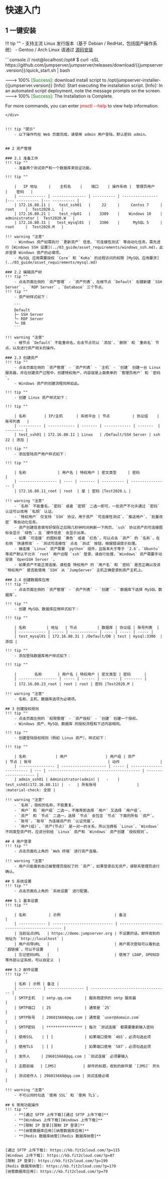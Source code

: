 # 快速入门
## 1 一键安装
!!! tip ""
    - 支持主流 Linux 发行版本（基于 Debian / RedHat，包括国产操作系统）
    - Gentoo / Arch Linux 请通过 [源码安装](../02_jms_install/build/build.md)

<div class="termy">
```console
// root@localhost:/opt#
$ curl -sSL https://github.com/jumpserver/jumpserver/releases/download/{{jumpserver.version}}/quick_start.sh | bash

---> 100%
<span style="color: green;">[Success]</span>: download install script to /opt/jumpserver-installer-{{jumpserver.version}}
[Info]: Start executing the installation script.
[Info]: In an automated script deployment, note the message prompts on the screen.
---> 100%
<span style="color: green;">[Success]</span>: The Installation is Complete.

For more commands, you can enter <span style="color: red;">jmsctl --help</span> to view help information.
```
</div>


!!! tip "提示"
    - 以下操作均在 Web 页面完成，请使用 admin 用户登陆，默认密码 admin。


## 2 资产管理

### 2.1 准备工作
!!! tip ""
    - 准备两个测试资产和一个数据库来验证功能。

!!! tip ""

    |   IP 地址     |    主机名    |    端口    | 操作系统 |  管理员用户   |    密码   |
    | ------------ | --------------- | ---------- | ---------------- |--- ---------- |--- ---------- |
    | 172.16.80.11 |    test_ssh01   |     22     |     Centos 7     |      root     |  Test2020.L   |
    | 172.16.80.21 |    test_rdp01   |    3389    |    Windows 10    | administrator |  Test2020.W   |
    | 172.16.80.31 |   test_mysql01  |    3306    |      MySQL 5     |      root     |  Test2020.M   |

!!! warning "注意"
    - Windows 资产如需执行 `更新资产` 信息、`可连接性测试` 等自动化任务，需先进行 [Windows SSH 设置](../03_guide/asset_requirements/windows_ssh.md)，此非登录 Windows 资产的必填项。
    - MySQL 应用需要授权 `Core` 和 `KoKo` 的远程访问的权限 [MySQL 应用要求](../03_guide/asset_requirements/mysql.md)

### 2.2 编辑资产树
!!! tip ""
    - 点击页面左侧的 `资产管理` - `资产列表`，在根节点 `Default` 右键新建 `SSH Server` 、 `RDP Server` 、`Database` 三个节点。
!!! tip ""
    - 资产树样式如下：

    ```
    Default
    ├─ SSH Server
    └─ RDP Server
    └─ DB
    ```

!!! warning "注意"
    - 根节点 `Default` 不能重命名，右击节点可以 `添加`、`删除` 和 `重命名` 节点，以及进行资产相关的操作。  

### 2.3 创建资产
!!! tip ""
    - 点击页面左侧的 `资产管理` - `资产列表` - `主机` - `创建` 创建一台 Linux 服务器，并在创建资产过程中，创建特权用户，内容就是上面表单的 `管理员用户` 和 `密码`。
    - Windows 资产的创建流程同样如此。

!!! tip ""
    - 创建 Linux 资产样式如下：

!!! tip ""

    | 名称        | IP/主机      | 系统平台 | 节点          | 协议组    | 账号列表   |
    | ---------- | ------------ | ------- | ------------ | -------  | -------- |
    | test_ssh01 | 172.16.80.11 | Linux   | /Default/SSH Server | ssh 22 | 添加 |

!!! tip ""
    - 添加登陆资产用户样式如下：

!!! tip ""

    | 名称              | 用户名 | 特权用户 | 密文类型     | 密码          |
    | ----------------- | ---- | ------- | ---------- | ---------------- |
    | 172.16.80.11_root | root  | 是 | 密码 |Test2020.L |

!!! warning "注意"
    - `名称` 不能重名，`密码` 或者 `密钥` 二选一即可，一些资产不允许通过 `密码` 认证可以改用 `私钥` 认证。  
    - `特权用户` 仅支持 `SSH` 协议，用于资产 `可连接性测试`、`推送用户`、`批量改密` 等自动化任务。
    - 资产创建信息填写好保存之后隔几秒钟时间刷新一下网页，`ssh` 协议资产的可连接图标会显示 `绿色`，且 `硬件信息` 会显示出来。  
    - 如果 `可连接` 的图标是 `黄色` 或者 `红色`，可以点击 `资产` 的 `名称`，在右侧 `快速修改` - `测试可连接性` 点击 `测试` 按钮，根据错误提示处理。  
    - 被连接 `Linux` 资产需要 `python` 组件，且版本大于等于 `2.6`，`Ubuntu` 等资产默认不允许 `root` 用户远程 `ssh` 登录，请自行处理，`Windows` 资产需要手动安装 `OpenSSH Server `。
    - 如果资产不能正常连接，请检查 特权用户 的 `用户名` 和 `密码` 是否正确以及该 `特权用户` 是否能使用 `SSH` 从 `JumpServer` 主机正确登录到资产主机上。

### 2.4 创建数据库应用
!!! tip ""
    - 点击页面左侧的 `资产管理` - `资产列表` - `创建` - `数据库下选择 MySQL 数据库`。
    
!!! tip ""
    - 创建 MySQL 数据库应用样式如下：

!!! tip ""

    | 名称         | 地址   | 节点         | 数据库 | 协议组 | 账号列表  |
    | ------------ | ----- | ------------ | ---- | ----- | ----- |
    | test_mysql01 | 172.16.80.31 | /Default/DB | test | mysql:3306  | 添加 |

!!! tip ""
    - 添加登陆数据库用户样式如下：

!!! tip ""

    |        名称       | 用户名 | 特权用户 | 密文类型 | 密码      |
    | ----------------- | ----- | ------ | ------- | -------- |
    | 172.16.80.23_root | root | root | 密码 |Test2020.M |
    
!!! warning "注意"
    - 名称、主机、数据库选项为必填项。

## 3 创建授权规则
!!! tip ""
    - 点击页面左侧的 `权限管理` - `资产授权` - `创建` 创建一个授权。
    - Windows 资产、MySQL 数据库 的授权流程和下述内容相同。

!!! tip ""
    - 创建登陆授权规则（例如 Linux 资产），样式如下：
  
!!! tip ""

    | 名称             | 用户                 | 用户组 | 资产                     | 节点 | 账号                                  | 动作                  |
    | ---------------- | -------------------- | ----- | ------------------------ | --- | ----------------------------------------- | -------------------- |
    | admin_ssh01 | Administrator(admin) |   -    | test_ssh01(172.16.80.11) |  -   | 所有账号                  | :material-check: 全部 |

!!! warning "注意"
    - `名称`，授权的名称，不能重复。  
    - `用户` 和 `用户组` 二选一，不推荐即选择 `用户` 又选择 `用户组`。  
    - `资产` 和 `节点` 二选一，选择 `节点` 会包含 `节点` 下面的所有 `资产`。  
    - `账号`，`账号` 为连接资产的 `认证凭据`。  
    - `用户(组)`，`资产(节点)` 是一对一的关系，所以当拥有 `Linux`、`Windows` 不同类型资产时，应该分别给 `Linux` 资产和 `Windows` 资产创建 `授权规则`。  

## 4 用户登录
!!! tip ""
    - 点击页面右上角的 `Web 终端` 进行资产连接。

!!! warning "注意"
    - 用户只能看到自己被管理员授权了的 `资产`，如果登录后无资产，请联系管理员进行确认。

## 5 系统设置
!!! tip ""
    - 点击页面右上角的 `系统设置` 进行配置。

### 5.1 基本设置
!!! tip ""

    | 名称          | 示例                        | 备注                                         |
    | ------------ | --------------------------- | -------------------------------------------- |
    | 当前站点URL   | https://demo.jumpserver.org | 不设置的话，邮件收到的地址为 `http://localhost` |
    | 用户向导URL   |                             | 用户首次登陆可以看到此 `超链接`，可以不设置      |
    | 忘记密码URL   |                             | 使用了 LDAP, OPENID 等外部认证系统，可以自定义  |

### 5.2 邮件设置
!!! tip ""

    | 名称 | 示例 | 备注 |
    | ---------- | ---------------- | ---------------------------------- |
    | SMTP主机   | smtp.qq.com      | 服务商提供的 smtp 服务器             |
    | SMTP端口   | 25               | 通常是 `25`                         |
    | SMTP账号   | 296015668@qq.com | 通常是 `user@domain.com`            |
    | SMTP密码   | **************** | 每次 `测试连接` 都需要重新输入密码    |
    | 使用SSL    | [ ]              | 如果端口使用 `465`，必须勾选此项      |
    | 使用TLS    | [ ]              | 如果端口使用 `587`，必须勾选此项      |
    | 发件人     | 296015668@qq.com | `测试连接` 必须要输入                |
    | 主题前缀   | [JMS]            | 邮件的标题，收到的邮件是 `[JMS]` 开头 |
    | 测试收件人 | 296015668@qq.com | 测试连接必填                         |

!!! warning "注意"
    - 不可以同时勾选 `使用 SSL` 和 `使用 TLS`。

## 6 常用功能操作
!!! tip ""
    - **[通过 SFTP 上传下载][通过 SFTP 上传下载]**
    - **[Windows 上传下载][Windows 上传下载]**
    - **[限制 IP 登录][限制 IP 登录]**
    - **[纳管数据库应用][纳管数据库应用]**
    - **[Redis 数据库纳管][Redis 数据库纳管]**


[通过 SFTP 上传下载]: https://kb.fit2cloud.com/?p=115
[Windows 上传下载]: https://kb.fit2cloud.com/?p=87
[限制 IP 登录]: https://kb.fit2cloud.com/?p=199
[Redis 数据库纳管]: https://kb.fit2cloud.com/?p=179
[纳管数据库应用]: https://kb.fit2cloud.com/?p=79





